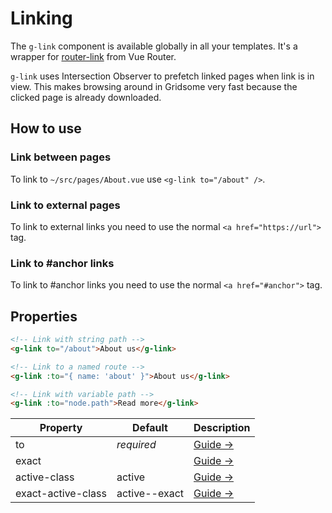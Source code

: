 # Linking
The `g-link` component is available globally in all your templates. It's a wrapper for [router-link](https://router.vuejs.org/api/#router-link-props) from Vue Router.

`g-link` uses Intersection Observer to prefetch linked pages when link is in view. This makes browsing around in Gridsome very fast because the clicked page is already downloaded.


## How to use

### Link between pages
To link to `~/src/pages/About.vue` use `<g-link to="/about" />`.

### Link to external pages
To link to external links you need to use the normal `<a href="https://url">` tag.

### Link to #anchor links
To link to #anchor links you need to use the normal `<a href="#anchor">` tag.


## Properties

```html
<!-- Link with string path -->
<g-link to="/about">About us</g-link>

<!-- Link to a named route -->
<g-link :to="{ name: 'about' }">About us</g-link>

<!-- Link with variable path -->
<g-link :to="node.path">Read more</g-link>
```

|Property |Default|Description|
|---------|-------|-----------|
|to       |*required*|[Guide →](https://router.vuejs.org/api/#to)|
|exact    |				|[Guide →](https://router.vuejs.org/api/#exact)|
|active-class|active				|[Guide →](https://router.vuejs.org/api/#active-class)|
|exact-active-class|active--exact				|[Guide →](https://router.vuejs.org/api/#exact-active-class)|
